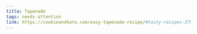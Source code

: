 ```yaml
---
title: Tapenade
tags: needs-attention
link: https://cookieandkate.com/easy-tapenade-recipe/#tasty-recipes-37904-jump-target
---
```


